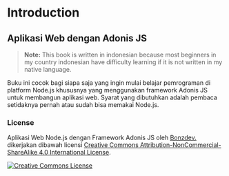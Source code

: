 # Introduction

## Aplikasi Web dengan Adonis JS

> **Note:** This book is written in indonesian because most beginners in my country indonesian have difficulty learning if it is not written in my native language.

Buku ini cocok bagi siapa saja yang ingin mulai belajar pemrograman di platform Node.js khususnya yang menggunakan framework Adonis JS untuk membangun aplikasi web. Syarat yang dibutuhkan adalah pembaca setidaknya pernah atau sudah bisa memakai Node.js.

### License

Aplikasi Web Node.js dengan Framework Adonis JS oleh [Bonzdev.](http://bonzdev.com/) dikerjakan dibawah licensi [Creative Commons Attribution-NonCommercial-ShareAlike 4.0 International License](http://creativecommons.org/licenses/by-nc-sa/4.0/).

<a rel="license" href="http://creativecommons.org/licenses/by-nc-sa/4.0/"><img alt="Creative Commons License" style="border-width:0" src="https://i.creativecommons.org/l/by-nc-sa/4.0/88x31.png" /></a>
